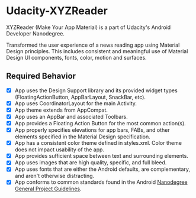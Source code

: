 # Udacity-XYZReader

XYZReader (Make Your App Material) is a part of Udacity's Android Developer Nanodegree.

Transformed the user experience of a news reading app using Material Design principles. This includes consistent and meaningful use of Material Design UI components, fonts, color, motion and surfaces.

## Required Behavior

- [x] App uses the Design Support library and its provided widget types (FloatingActionButton, AppBarLayout, SnackBar, etc).
- [x] App uses CoordinatorLayout for the main Activity.
- [x] App theme extends from AppCompat.
- [x] App uses an AppBar and associated Toolbars.
- [x] App provides a Floating Action Button for the most common action(s).
- [x] App properly specifies elevations for app bars, FABs, and other elements specified in the Material Design specification.
- [x] App has a consistent color theme defined in styles.xml. Color theme does not impact usability of the app.
- [x] App provides sufficient space between text and surrounding elements.
- [x] App uses images that are high quality, specific, and full bleed.
- [x] App uses fonts that are either the Android defaults, are complementary, and aren't otherwise distracting.
- [x] App conforms to common standards found in the Android [Nanodegree General Project Guidelines](http://udacity.github.io/android-nanodegree-guidelines/core.html).
